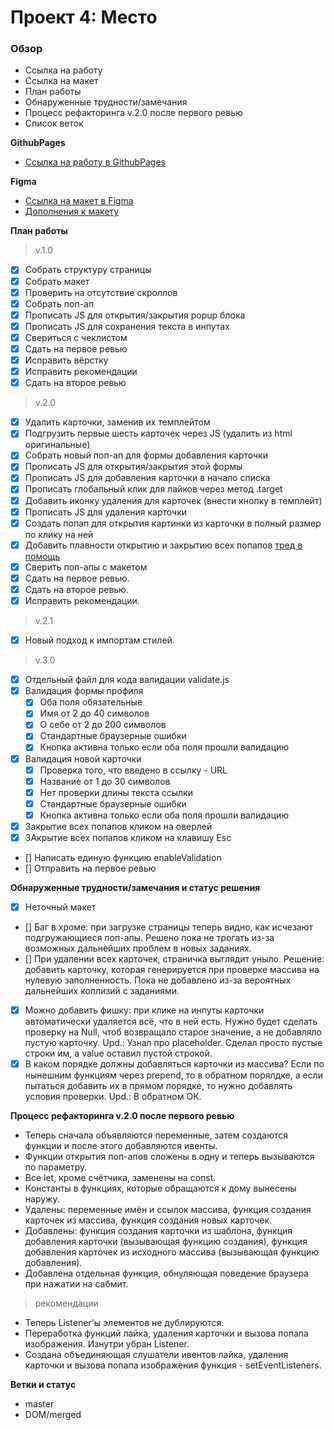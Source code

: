 # Проект 4: Место

### Обзор

* Ссылка на работу
* Ссылка на макет
* План работы
* Обнаруженные трудности/замечания
* Процесс рефакторинга v.2.0 после первого ревью
* Список веток

**GithubPages**

* [Ссылка на работу в GithubPages](https://sh4n-oldone.github.io/mesto/)

**Figma**

* [Ссылка на макет в Figma](https://www.figma.com/file/StZjf8HnoeLdiXS7dYrLAh/JavaScript.-Sprint-4)
* [Дополнения к макету](https://www.figma.com/file/nlYpT4VhFiwimn2YlncrcF/JavaScript.-Sprint-5?node-id=0%3A1)

**План работы**
>v.1.0
- [x] Собрать структуру страницы
- [x] Собрать макет
- [x] Проверить на отсутствие скроллов
- [x] Собрать поп-ап
- [x] Прописать JS для открытия/закрытия popup блока
- [x] Прописать JS для сохранения текста в инпутах
- [x] Свериться с чеклистом
- [x] Сдать на первое ревью
- [x] Исправить вёрстку
- [x] Исправить рекомендации
- [x] Сдать на второе ревью

>v.2.0
- [x] Удалить карточки, заменив их темплейтом
- [x] Подгрузить первые шесть карточек через JS (удалить из html оригинальные)
- [x] Собрать новый поп-ап для формы добавления карточки
- [x] Прописать JS для открытия/закрытия этой формы
- [x] Прописать JS для добавления карточки в начало списка
- [x] Прописать глобальный клик для лайков через метод .target
- [x] Добавить иконку удаления для карточек (внести кнопку в темплейт)
- [x] Прописать JS для удаления карточки
- [x] Создать попап для открытия картинки из карточки в полный размер по клику на ней
- [x] Добавить плавности открытию и закрытию всех попапов [тред в помощь](https://stackoverflow.com/questions/3331353/transitions-on-the-css-display-property)
- [x] Сверить поп-апы с макетом
- [x] Сдать на первое ревью.
- [x] Сдать на второе ревью.
- [x] Исправить рекомендации.

>v.2.1
- [x] Новый подход к импортам стилей.

>v.3.0
- [x] Отдельный файл для кода валидации validate.js
- [x] Валидация формы профиля
  - [x] Оба поля обязательные
  - [x] Имя от 2 до 40 символов
  - [x] О себе от 2 до 200 символов
  - [x] Стандартные браузерные ошибки
  - [x] Кнопка активна только если оба поля прошли валидацию
- [x] Валидация новой карточки
  - [x] Проверка того, что введено в ссылку - URL
  - [x] Название от 1 до 30 символов
  - [x] Нет проверки длины текста ссылки
  - [x] Стандартные браузерные ошибки
  - [x] Кнопка активна только если оба поля прошли валидацию
- [x] Закрытие всех попапов кликом на оверлей
- [x] ЗАкрытие всех попапов кликом на клавишу Esc
- [] Написать единую функцию enableValidation
- [] Отправить на первое ревью

**Обнаруженные трудности/замечания и статус решения**

- [x] Неточный макет
- [] Баг в хроме: при загрузке страницы теперь видно, как исчезают подгружающиеся поп-апы. Решено пока не трогать из-за возможных дальнейших проблем в новых заданиях.
- [] При удалении всех карточек, страничка выглядит уныло. Решение: добавить карточку, которая генерируется при проверке массива на нулевую заполненность. Пока не добавлено из-за вероятных дальнейших коллизий с заданиями.
- [x] Можно добавить фишку: при клике на инпуты карточки автоматически удаляется всё, что в ней есть. Нужно будет сделать проверку на Null, чтоб возвращало старое значение, а не добавляло пустую карточку. Upd.: Узнал про placeholder. Сделал просто пустые строки им, а value оставил пустой строкой.
- [x] В каком порядке должны добавляться карточки из массива? Если по нынешним функциям через prepend, то в обратном порялдке, а если пытаться добавить их в прямом порядке, то нужно добавлять условия проверки. Upd.: В обратном ОК.

**Процесс рефакторинга v.2.0 после первого ревью**

- Теперь сначала объявляются переменные, затем создаются функции и после этого добавляются ивенты.
- Функции открытия поп-апов сложены в одну и теперь вызываются по параметру.
- Все let, кроме счётчика, заменены на const.
- Константы в функциях, которые обращаются к дому вынесены наружу.
- Удалены: переменные имён и ссылок массива, функция создания карточек из массива, функция создания новых карточек.
- Добавлены: функция создания карточки из шаблона, функция добавления карточки (вызывающая функцию создания), функция добавления карточек из исходного массива (вызывающая функцию добавления).
- Добавлена отдельная функция, обнуляющая поведение браузера при нажатии на сабмит.

> рекомендации
- Теперь Listener'ы элементов не дублируются.
- Переработка функций лайка, удаления карточки и вызова попапа изображения. Изнутри убран Listener.
- Создана объединяющая слушатели ивентов лайка, удаления карточки и вызова попапа изображения функция - setEventListeners.

**Ветки и статус**

- master
- DOM/merged
